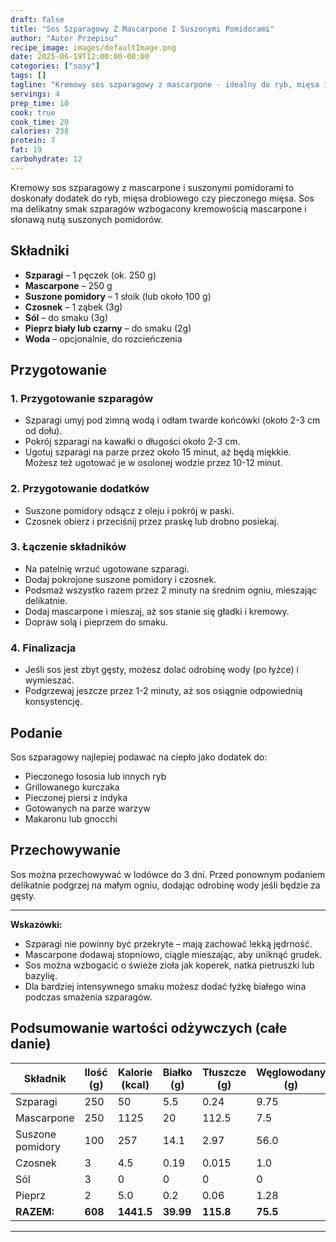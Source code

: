 ```yaml
---
draft: false
title: "Sos Szparagowy Z Mascarpone I Suszonymi Pomidorami"
author: "Autor Przepisu"
recipe_image: images/defaultImage.png
date: 2025-06-19T12:00:00-00:00
categories: ["sosy"]
tags: []
tagline: "Kremowy sos szparagowy z mascarpone - idealny do ryb, mięsa i warzyw!"
servings: 4
prep_time: 10
cook: true
cook_time: 20
calories: 238
protein: 7
fat: 19
carbohydrate: 12
---
```


Kremowy sos szparagowy z mascarpone i suszonymi pomidorami to doskonały dodatek do ryb, mięsa drobiowego czy pieczonego mięsa. Sos ma delikatny smak szparagów wzbogacony kremowością mascarpone i słonawą nutą suszonych pomidorów.

## Składniki

- **Szparagi** – 1 pęczek (ok. 250 g)
- **Mascarpone** – 250 g
- **Suszone pomidory** – 1 słoik (lub około 100 g)
- **Czosnek** – 1 ząbek (3g)
- **Sól** – do smaku (3g)
- **Pieprz biały lub czarny** – do smaku (2g)
- **Woda** – opcjonalnie, do rozcieńczenia

## Przygotowanie

### 1. Przygotowanie szparagów
- Szparagi umyj pod zimną wodą i odłam twarde końcówki (około 2-3 cm od dołu).
- Pokrój szparagi na kawałki o długości około 2-3 cm.
- Ugotuj szparagi na parze przez około 15 minut, aż będą miękkie. Możesz też ugotować je w osolonej wodzie przez 10-12 minut.

### 2. Przygotowanie dodatków
- Suszone pomidory odsącz z oleju i pokrój w paski.
- Czosnek obierz i przeciśnij przez praskę lub drobno posiekaj.

### 3. Łączenie składników
- Na patelnię wrzuć ugotowane szparagi.
- Dodaj pokrojone suszone pomidory i czosnek.
- Podsmaż wszystko razem przez 2 minuty na średnim ogniu, mieszając delikatnie.
- Dodaj mascarpone i mieszaj, aż sos stanie się gładki i kremowy.
- Dopraw solą i pieprzem do smaku.

### 4. Finalizacja
- Jeśli sos jest zbyt gęsty, możesz dolać odrobinę wody (po łyżce) i wymieszać.
- Podgrzewaj jeszcze przez 1-2 minuty, aż sos osiągnie odpowiednią konsystencję.

## Podanie

Sos szparagowy najlepiej podawać na ciepło jako dodatek do:
- Pieczonego łososia lub innych ryb
- Grillowanego kurczaka
- Pieczonej piersi z indyka
- Gotowanych na parze warzyw
- Makaronu lub gnocchi

## Przechowywanie

Sos można przechowywać w lodówce do 3 dni. Przed ponownym podaniem delikatnie podgrzej na małym ogniu, dodając odrobinę wody jeśli będzie za gęsty.

---

**Wskazówki:**
- Szparagi nie powinny być przekryte – mają zachować lekką jędrność.
- Mascarpone dodawaj stopniowo, ciągle mieszając, aby uniknąć grudek.
- Sos można wzbogacić o świeże zioła jak koperek, natka pietruszki lub bazylię.
- Dla bardziej intensywnego smaku możesz dodać łyżkę białego wina podczas smażenia szparagów.

## Podsumowanie wartości odżywczych (całe danie)

| Składnik         | Ilość (g) | Kalorie (kcal) | Białko (g) | Tłuszcze (g) | Węglowodany (g) |
|------------------|-----------|---------------|------------|--------------|-----------------|
| Szparagi         | 250       | 50            | 5.5        | 0.24         | 9.75            |
| Mascarpone       | 250       | 1125          | 20         | 112.5        | 7.5             |
| Suszone pomidory | 100       | 257           | 14.1       | 2.97         | 56.0            |
| Czosnek          | 3         | 4.5           | 0.19       | 0.015        | 1.0             |
| Sól              | 3         | 0             | 0          | 0            | 0               |
| Pieprz           | 2         | 5.0           | 0.2        | 0.06         | 1.28            |
| **RAZEM:**       | **608**   | **1441.5**    | **39.99**  | **115.8**    | **75.5**        |

---
